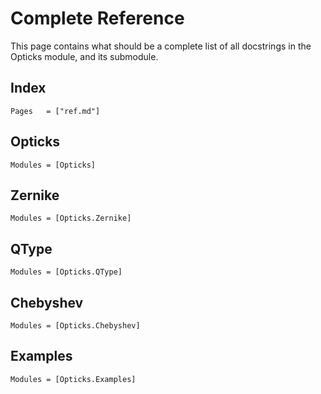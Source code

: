 # Complete Reference

This page contains what should be a complete list of all docstrings in the Opticks module, and its submodule.

## Index

```@index
Pages   = ["ref.md"]
```

## Opticks

```@autodocs
Modules = [Opticks]
```

## Zernike

```@autodocs
Modules = [Opticks.Zernike]
```

## QType

```@autodocs
Modules = [Opticks.QType]
```

## Chebyshev

```@autodocs
Modules = [Opticks.Chebyshev]
```

## Examples

```@autodocs
Modules = [Opticks.Examples]
```
